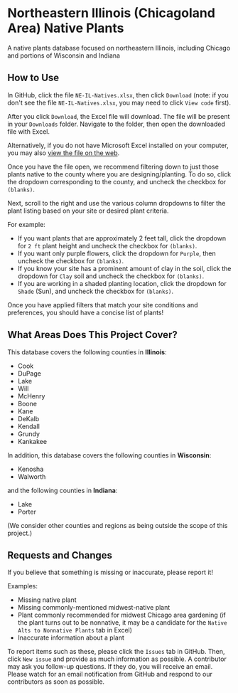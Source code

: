 # Northeastern Illinois (Chicagoland Area) Native Plants

 A native plants database focused on northeastern Illinois, including Chicago and portions of Wisconsin and Indiana

## How to Use

In GitHub, click the file `NE-IL-Natives.xlsx`, then click `Download` (note: if you don't see the file `NE-IL-Natives.xlsx`, you may need to click `View code` first).

After you click `Download`, the Excel file will download.
The file will be present in your `Downloads` folder.
Navigate to the folder, then open the downloaded file with Excel.

Alternatively, if you do not have Microsoft Excel installed on your computer, you may also [view the file on the web](https://frenchcries-my.sharepoint.com/:f:/p/flesniak/EuiTSo5Ik3tJhH-XaCyP7y0BZehzVZZ1ZzRQbVr8Ug__ZA?e=wf8Vbn).

Once you have the file open, we recommend filtering down to just those plants native to the county where you are designing/planting.
To do so, click the dropdown corresponding to the county, and uncheck the checkbox for `(blanks)`.

Next, scroll to the right and use the various column dropdowns to filter the plant listing based on your site or desired plant criteria.

For example:

- If you want plants that are approximately 2 feet tall, click the dropdown for `2 ft` plant height and uncheck the checkbox for `(blanks)`.
- If you want only purple flowers, click the dropdown for `Purple`, then uncheck the checkbox for `(blanks)`.
- If you know your site has a prominent amount of clay in the soil, click the dropdown for `Clay` soil and uncheck the checkbox for `(blanks)`.
- If you are working in a shaded planting location, click the dropdown for `Shade` (Sun), and uncheck the checkbox for `(blanks)`.

Once you have applied filters that match your site conditions and preferences, you should have a concise list of plants!

## What Areas Does This Project Cover?

This database covers the following counties in **Illinois**:

- Cook
- DuPage
- Lake
- Will
- McHenry
- Boone
- Kane
- DeKalb
- Kendall
- Grundy
- Kankakee

In addition, this database covers the following counties in **Wisconsin**:

- Kenosha
- Walworth

and the following counties in **Indiana**:

- Lake
- Porter

(We consider other counties and regions as being outside the scope of this project.)

## Requests and Changes

If you believe that something is missing or inaccurate, please report it!

Examples:

- Missing native plant
- Missing commonly-mentioned midwest-native plant
- Plant commonly recommended for midwest Chicago area gardening (if the plant turns out to be nonnative, it may be a candidate for the `Native Alts to Nonnative Plants` tab in Excel)
- Inaccurate information about a plant

To report items such as these, please click the `Issues` tab in GitHub.
Then, click `New issue` and provide as much information as possible.
A contributor may ask you follow-up questions.
If they do, you will receive an email.
Please watch for an email notification from GitHub and respond to our contributors as soon as possible.
